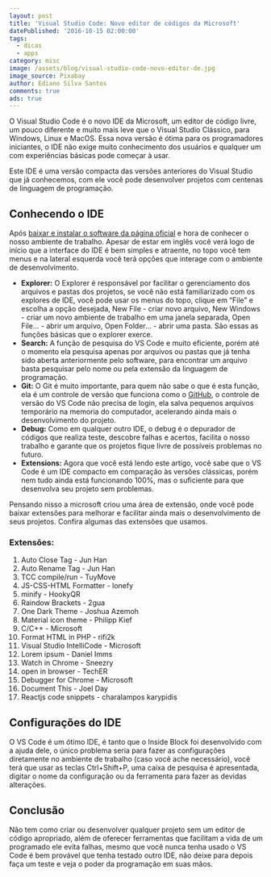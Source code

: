 ```yaml
---
layout: post
title: 'Visual Studio Code: Novo editor de códigos da Microsoft'
datePublished: '2016-10-15 02:00:00'
tags:
  - dicas
  - apps
category: misc
image: /assets/blog/visual-studio-code-novo-editor-de.jpg
image_source: Pixabay
author: Ediano Silva Santos
comments: true
ads: true
---
```

O Visual Studio Code é o novo IDE da Microsoft, um editor de código livre, um pouco diferente e muito mais leve que o Visual Studio Clássico, para Windows, Linux e MacOS. Essa nova versão é ótima para os programadores iniciantes, o IDE não exige muito conhecimento dos usuários e qualquer um com experiências básicas pode começar à usar.

Este IDE é uma versão compacta das versões anteriores do Visual Studio que já conhecemos, com ele você pode desenvolver projetos com centenas de linguagem de programação.

## Conhecendo o IDE

Após <a href="https://code.visualstudio.com/"  target="_blank" rel="noopener">baixar e instalar o software da página oficial</a> e hora de conhecer o nosso ambiente de trabalho. Apesar de estar em inglês você verá logo de início que a interface do IDE é bem simples e atraente, no topo você tem menus e na lateral esquerda você terá opções que interage com o ambiente de desenvolvimento. 

* **Explorer:** O Explorer é responsável por facilitar o gerenciamento dos arquivos e pastas dos projetos, se você não está familiarizado com os explores de IDE, você pode usar os menus do topo, clique em “File” e escolha a opção desejada, New File - criar novo arquivo, New Windows - criar um novo ambiente de trabalho em uma janela separada, Open File... - abrir um arquivo, Open Folder… - abrir uma pasta. São essas as funções básicas que o explorer exerce.
* **Search:** A função de pesquisa do VS Code e muito eficiente, porém até o momento ela pesquisa apenas por arquivos ou pastas que já tenha sido aberta anteriormente pelo software, para encontrar um arquivo basta pesquisar pelo nome ou pela extensão da linguagem de programação.
* **Git:** O Git é muito importante, para quem não sabe o que é esta função, ela é um controle de versão que funciona como o <a href="http://www.insideblock.com/blog/github-rede-social-dos-programadores.html" target="_blank">GitHub</a>, o controle de versão do VS Code não precisa de login, ela salva pequenos arquivos temporário na memoria do computador, acelerando ainda mais o desenvolvimento do projeto.
* **Debug:** Como em qualquer outro IDE, o debug é o depurador de códigos que realiza teste, descobre falhas e acertos, facilita o nosso trabalho e garante que os projetos fique livre de possíveis problemas no futuro.
* **Extensions:** Agora que você está lendo este artigo, você sabe que o VS Code é um IDE compacto em comparação às versões clássicas, porém nem tudo ainda está funcionando 100%, mas o suficiente para que desenvolva seu projeto sem problemas.

Pensando nisso a microsoft criou uma área de extensão, onde você pode baixar extensões para melhorar e facilitar ainda mais o desenvolvimento de seus projetos. Confira algumas das extensões que usamos.

### Extensões:

1. Auto Close Tag - Jun Han
2. Auto Rename Tag - Jun Han
3. TCC compile/run - TuyMove
4. JS-CSS-HTML Formatter - lonefy
5. minify - HookyQR
6. Raindow Brackets - 2gua
7. One Dark Theme - Joshua Azemoh
8. Material icon theme - Philipp Kief
9. C/C++ - Microsoft
10. Format HTML in PHP - rifi2k
11. Visual Studio IntelliCode - Microsoft
12. Lorem ipsum - Daniel Imms
13. Watch in Chrome - Sneezry
14. open in browser - TechER
15. Debugger for Chrome - Microsoft
16. Document This - Joel Day
17. Reactjs code snippets - charalampos karypidis

## Configurações do IDE

O VS Code é um ótimo IDE, é tanto que o Inside Block foi desenvolvido com a ajuda dele, o único problema seria para fazer as configurações diretamente no ambiente de trabalho (caso você ache necessário), você terá que usar as teclas Ctrl+Shift+P, uma caixa de pesquisa é apresentada, digitar o nome da configuração ou da ferramenta para fazer as devidas alterações.

## Conclusão

Não tem como criar ou desenvolver qualquer projeto sem um editor de código apropriado, além de oferecer ferramentas que facilitam a vida de um programado ele evita falhas, mesmo que você nunca tenha usado o VS Code é bem provável que tenha testado outro IDE, não deixe para depois faça um teste e veja o poder da programação em suas mãos.
